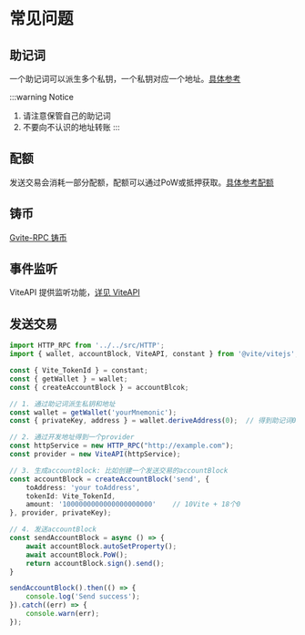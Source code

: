 # 常见问题

## 助记词

一个助记词可以派生多个私钥，一个私钥对应一个地址。[具体参考](/tutorial/wallet/hdwallet.md)

:::warning Notice
1. 请注意保管自己的助记词
2. 不要向不认识的地址转账
:::

## 配额

发送交易会消耗一部分配额，配额可以通过PoW或抵押获取。[具体参考配额](/tutorial/rule/quota)

## 铸币

[Gvite-RPC 铸币](../rpc/contract_v2)

## 事件监听

ViteAPI 提供监听功能，[详见 ViteAPI](./ViteAPI/start)

## 发送交易

```typescript
import HTTP_RPC from '../../src/HTTP';
import { wallet, accountBlock, ViteAPI, constant } from '@vite/vitejs';

const { Vite_TokenId } = constant;
const { getWallet } = wallet;
const { createAccountBlock } = accountBlcok;

// 1. 通过助记词派生私钥和地址
const wallet = getWallet('yourMnemonic');
const { privateKey, address } = wallet.deriveAddress(0);  // 得到助记词0号派生路径下的私钥

// 2. 通过开发地址得到一个provider
const httpService = new HTTP_RPC("http://example.com");
const provider = new ViteAPI(httpService);

// 3. 生成accountBlock: 比如创建一个发送交易的accountBlock
const accountBlock = createAccountBlock('send', {
    toAddress: 'your toAddress', 
    tokenId: Vite_TokenId,
    amount: '1000000000000000000000'    // 10Vite + 18个0
}, provider, privateKey);

// 4. 发送accountBlock
const sendAccountBlock = async () => {
    await accountBlock.autoSetProperty();
    await accountBlock.PoW();
    return accountBlock.sign().send();
}

sendAccountBlock().then(() => {
    console.log('Send success');
}).catch((err) => {
    console.warn(err);
});
```
